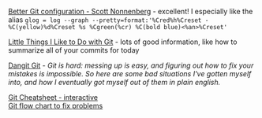 [Better Git configuration - Scott Nonnenberg](https://blog.scottnonnenberg.com/better-git-configuration/) - excellent! I especially like the alias `glog = log --graph --pretty=format:'%Cred%h%Creset -%C(yellow)%d%Creset %s %Cgreen(%cr) %C(bold blue)<%an>%Creset'`

[Little Things I Like to Do with Git](https://csswizardry.com/2017/05/little-things-i-like-to-do-with-git/) - lots of good information, like how to summarize all of your commits for today

[Dangit Git](https://dangitgit.com/) - *Git is hard: messing up is easy, and figuring out how to fix your mistakes is impossible. So here are some bad situations I've gotten myself into, and how I eventually got myself out of them in plain english.*

[Git Cheatsheet - interactive](http://ndpsoftware.com/git-cheatsheet.html)  
[Git flow chart to fix problems](http://justinhileman.info/article/git-pretty/git-pretty.png)